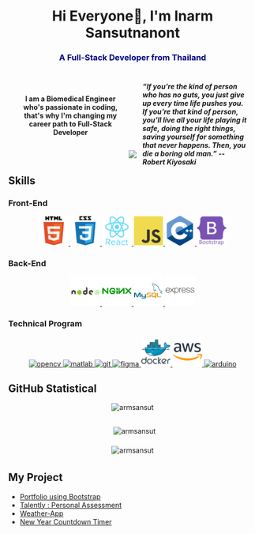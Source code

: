 <h1 align="center">Hi Everyone👋, I'm Inarm Sansutnanont</h1>
<h3 style= "color : #000080" align="center">A Full-Stack Developer from Thailand</h3>

<div style= " margin : 20px; margin-Top : 20px; display : flex; justify-content : center; align-items : center">
        <h4 style = "text-align : center; width : 600px; height : 100px; margin-right : 20px;  transform : translateY(25%)">I am a Biomedical Engineer who's passionate in coding, that's why I'm changing my career path to Full-Stack Developer</h4>
        <h4 style = "font-style : italic; width :600px; height : 100px; margin-left : 20px;">“If you’re the kind of person who has no guts, you just give up every time life pushes you. If you’re that kind of person, you’ll live all your life playing it safe, doing the right things, saving yourself for something that never happens. Then, you die a boring old man.” -- Robert Kiyosaki</h4>
</div>

<p align="center">
    <img  width = "650px"  src ="https://images.unsplash.com/photo-1504805572947-34fad45aed93?ixlib=rb-1.2.1&ixid=MnwxMjA3fDB8MHxwaG90by1wYWdlfHx8fGVufDB8fHx8&auto=format&fit=crop&w=1170&q=80"/>
</p>

## Skills

### Front-End

<p align="center">
     <a href="https://www.w3.org/html/" target="_blank" rel="noreferrer"> 
            <img src="https://raw.githubusercontent.com/devicons/devicon/master/icons/html5/html5-original-wordmark.svg" alt="html5" width="60" height="60" margin="4px"/> </a>
    <a href="https://www.w3schools.com/css/" target="_blank" rel="noreferrer"> 
            <img src="https://raw.githubusercontent.com/devicons/devicon/master/icons/css3/css3-original-wordmark.svg" alt="css3" width="60" height="60" margin="4px"/> </a> 
     <a margin = "55px" href="https://reactjs.org/" target="_blank" rel="noreferrer"> 
                <img src="https://raw.githubusercontent.com/devicons/devicon/master/icons/react/react-original-wordmark.svg" alt="react" width="60" height="60" margin="4px"/> </a> 
     <a href="https://developer.mozilla.org/en-US/docs/Web/JavaScript" target="_blank" rel="noreferrer"> 
            <img src="https://raw.githubusercontent.com/devicons/devicon/master/icons/javascript/javascript-original.svg" alt="javascript" width="60" height="60" margin="4px"/> </a> 
    <a href="https://www.w3schools.com/cpp/" target="_blank" rel="noreferrer"> 
            <img src="https://raw.githubusercontent.com/devicons/devicon/master/icons/cplusplus/cplusplus-original.svg" alt="cplusplus" width="60" height="60" margin="4px"/> </a> 
    <a href="https://getbootstrap.com" target="_blank" rel="noreferrer"> 
            <img src="https://raw.githubusercontent.com/devicons/devicon/master/icons/bootstrap/bootstrap-plain-wordmark.svg" alt="bootstrap" width="60" height="60" margin="4px"/> </a> 
</p>

### Back-End 

<p align="center">
    <a href="https://nodejs.org" target="_blank" rel="noreferrer"> 
            <img src="https://raw.githubusercontent.com/devicons/devicon/master/icons/nodejs/nodejs-original-wordmark.svg" alt="nodejs" width="60" height="60" margin="4px"/> </a> 
    <a href="https://www.nginx.com" target="_blank" rel="noreferrer"> 
            <img src="https://raw.githubusercontent.com/devicons/devicon/master/icons/nginx/nginx-original.svg" alt="nginx" width="60" height="60" margin="4px"/> </a> 
    <a href="https://www.mysql.com/" target="_blank" rel="noreferrer"> 
            <img src="https://raw.githubusercontent.com/devicons/devicon/master/icons/mysql/mysql-original-wordmark.svg" alt="mysql" width="60" height="60" margin="4px"/> </a> 
    <a href="https://expressjs.com" target="_blank" rel="noreferrer"> 
            <img src="https://raw.githubusercontent.com/devicons/devicon/master/icons/express/express-original-wordmark.svg" alt="express" width="60" height="60" margin="4px"/> </a> 
      
</p>

### Technical Program

<p align="center">
    <a href="https://opencv.org/" target="_blank" rel="noreferrer"> 
            <img src="https://www.vectorlogo.zone/logos/opencv/opencv-icon.svg" alt="opencv" width="60" height="60" margin="4px"/> </a> 
    <a href="https://www.mathworks.com/" target="_blank" rel="noreferrer"> 
            <img src="https://upload.wikimedia.org/wikipedia/commons/2/21/Matlab_Logo.png" alt="matlab" width="60" height="60" margin="4px"/> </a> 
    <a href="https://git-scm.com/" target="_blank" rel="noreferrer"> 
            <img src="https://www.vectorlogo.zone/logos/git-scm/git-scm-icon.svg" alt="git" width="60" height="60" margin="4px"/> </a> 
    <a href="https://www.figma.com/" target="_blank" rel="noreferrer"> 
            <img src="https://www.vectorlogo.zone/logos/figma/figma-icon.svg" alt="figma" width="60" height="60" margin="4px"/> </a> 
    <a href="https://www.docker.com/" target="_blank" rel="noreferrer"> 
            <img src="https://raw.githubusercontent.com/devicons/devicon/master/icons/docker/docker-original-wordmark.svg" alt="docker" width="60" height="60" margin="4px"/> </a>
    <a href="https://aws.amazon.com" target="_blank" rel="noreferrer"> 
            <img src="https://raw.githubusercontent.com/devicons/devicon/master/icons/amazonwebservices/amazonwebservices-original-wordmark.svg" alt="aws" width="60" height="60" margin="4px"/> </a> 
     <a href="https://www.arduino.cc/" target="_blank" rel="noreferrer"> 
            <img src="https://cdn.worldvectorlogo.com/logos/arduino-1.svg" alt="arduino" width="60" height="60" margin="4px"/> </a> 
     
</p>

## GitHub Statistical

<p align="center" >
        <img src="https://github-readme-stats.vercel.app/api/top-langs?username=armsansut&show_icons=true&locale=en&layout=compact" alt="armsansut" />
</p>
<div style= "display: flex; flex-direction: column; justify-content : center; align-items: center">
        <p style = "margin : 15px" align = "center">&nbsp
                <img align="center" src="https://github-readme-stats.vercel.app/api?username=armsansut&show_icons=true&locale=en" alt="armsansut" />
        </p>
        <p style = "margin : 5px" align = "center">
                <img align="center" src="https://github-readme-streak-stats.herokuapp.com/?user=armsansut&" alt="armsansut" />
        </p>

</div>



## My Project

- [ Portfolio using Bootstrap](https://armsansut.github.io/)
- [ Talently : Personal Assessment](http://54.179.56.185/)
- [ Weather-App ](https://armsansut.github.io/weather-app/)
- [ New Year Countdown Timer](https://armsansut.github.io/countdown-timer/)





